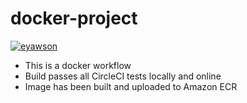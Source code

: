 # docker-project

[![eyawson](https://circleci.com/gh/eyawson/docker-project.svg?style=svg)](https://app.circleci.com/pipelines/github/eyawson/docker-project)

- This is a docker workflow
- Build passes all CircleCI tests locally and online
- Image has been built and uploaded to Amazon ECR
